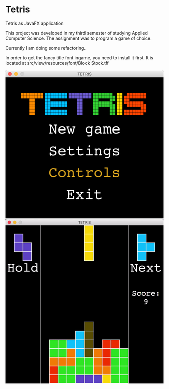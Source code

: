# Tetris
Tetris as JavaFX application

This project was developed in my third semester of studying Applied Computer Science. The assignment was to program a game of choice.

Currently I am doing some refactoring.

In order to get the fancy title font ingame, you need to install it first. It is located at src/view/resources/font/Block Stock.tff

<img src="./readme_resources/main_menu.png" width="600"/>

<img src="./readme_resources/demo.gif" width="600"/>
